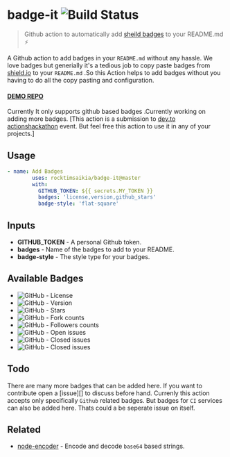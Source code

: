 # badge-it ![Build Status](<https://github.com/rocktimsaikia/badge-it/workflows/build/badge.svg>)

> Github action to automatically add [sheild badges](<https://shields.io/>) to your README.md :zap:

A Github action to add badges in your `README.md` without any hassle. We love badges but generially it's a tedious job to copy paste badges from [shield.io](<https://shields.io/>) to your `README.md` .So this Action helps to add badges without you having to do all the copy pasting and configuration.

#### [DEMO REPO](<https://github.com/RocktimSaikia/badge-it-demo>)

Currently It only supports github based badges .Currently working on adding more badges. [This action is a submission to [dev.to actionshackathon](<https://dev.to/devteam/announcing-the-github-actions-hackathon-on-dev-3ljn>) event. But feel free this action to use it in any of your projects.]

## Usage

```yml
- name: Add Badges
        uses: rocktimsaikia/badge-it@master
        with:
          GITHUB_TOKEN: ${{ secrets.MY_TOKEN }}
          badges: 'license,version,github_stars'
          badge-style: 'flat-square'
```

## Inputs

- **GITHUB\_TOKEN** - A personal Github token.
- **badges** - Name of the badges to add to your README.
- **badge-style** - The style type for your badges.

<!-- -->

## Available Badges

- ![GitHub](<https://img.shields.io/github/license/RocktimSaikia/badge-it>) \- License
- ![GitHub](<https://img.shields.io/github/package-json/v/rocktimsaikia/badge-it>) \- Version
- ![GitHub](<https://img.shields.io/github/stars/RocktimSaikia/badge-it>) \- Stars
- ![GitHub](<https://img.shields.io/github/forks/RocktimSaikia/badge-it?label=Fork>) \- Fork counts
- ![GitHub](<https://img.shields.io/github/followers/RocktimSaikia?label=Followers>) \- Followers counts
- ![GitHub](<https://img.shields.io/github/issues-raw/RocktimSaikia/badge-it>) \- Open issues
- ![GitHub](<https://img.shields.io/github/issues-closed-raw/RocktimSaikia/badge-it?>) \- Closed issues
- ![GitHub](<https://img.shields.io/github/issues-pr/RocktimSaikia/badge-it>) \- Closed issues

<!-- -->

## Todo

There are many more badges that can be added here. If you want to contribute open a [issue][] to discuss before hand. Currenly this action accepts only specifically `Github` related badges. But badges for `CI` services can also be added here. Thats could a be seperate issue on itself.

## Related

- [node-encoder](<https://github.com/rocktimsaikia/node-encoder>) \- Encode and decode `base64` based strings.

<!-- -->

